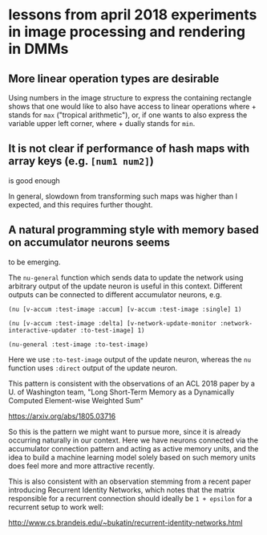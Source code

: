 # lessons from april 2018 experiments in image processing and rendering in DMMs

## More linear operation types are desirable

Using numbers in the image structure to express the containing rectangle shows that
one would like to also have access to linear operations where + stands for `max`
("tropical arithmetic"), or, if one wants to also express the variable upper left
corner, where + dually stands for `min`.

## It is not clear if performance of hash maps with array keys (e.g. `[num1 num2]`)
is good enough

In general, slowdown from transforming such maps was higher than I expected, and
this requires further thought.

## A natural programming style with memory based on accumulator neurons seems
to be emerging. 

The `nu-general` function which sends data to update the network using 
arbitrary output of the update neuron is useful in this context.
Different outputs can be connected to different accumulator neurons, e.g.

`(nu [v-accum :test-image :accum] [v-accum :test-image :single] 1)`

`(nu [v-accum :test-image :delta] [v-network-update-monitor :network-interactive-updater :to-test-image] 1)`

`(nu-general :test-image :to-test-image)`

Here we use `:to-test-image` output of the update neuron, whereas the `nu` function
uses `:direct` output of the update neuron.

This pattern is consistent with the observations of an ACL 2018 paper by a U. of Washington team,
"Long Short-Term Memory as a Dynamically Computed Element-wise Weighted Sum"

https://arxiv.org/abs/1805.03716

So this is the pattern we might want to pursue more, since it is already occurring
naturally in our context. Here we have neurons connected via the accumulator connection pattern
and acting as active memory units, and the idea to build a machine learning model solely based 
on such memory units does feel more and more attractive recently.

This is also consistent with an observation stemming
from a recent paper introducing Recurrent Identity Networks, which notes that the
matrix responsible for a recurrent connection should ideally be `1 + epsilon` for a 
recurrent setup to work well:

http://www.cs.brandeis.edu/~bukatin/recurrent-identity-networks.html

